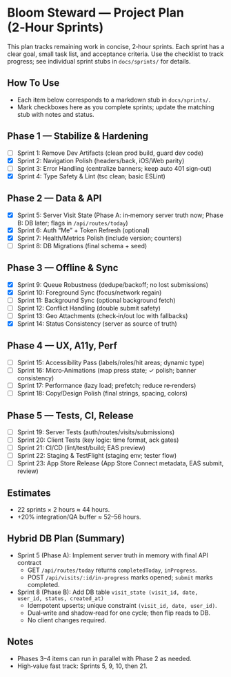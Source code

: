 # Bloom Steward — Project Plan (2‑Hour Sprints)

This plan tracks remaining work in concise, 2‑hour sprints. Each sprint has a clear goal, small task list, and acceptance criteria. Use the checklist to track progress; see individual sprint stubs in `docs/sprints/` for details.

## How To Use
- Each item below corresponds to a markdown stub in `docs/sprints/`.
- Mark checkboxes here as you complete sprints; update the matching stub with notes and status.

## Phase 1 — Stabilize & Hardening
- [ ] Sprint 1: Remove Dev Artifacts (clean prod build, guard dev code)
- [x] Sprint 2: Navigation Polish (headers/back, iOS/Web parity)
- [ ] Sprint 3: Error Handling (centralize banners; keep auto 401 sign‑out)
- [x] Sprint 4: Type Safety & Lint (tsc clean; basic ESLint)

## Phase 2 — Data & API
- [x] Sprint 5: Server Visit State (Phase A: in‑memory server truth now; Phase B: DB later; flags in `/api/routes/today`)
- [x] Sprint 6: Auth “Me” + Token Refresh (optional)
- [x] Sprint 7: Health/Metrics Polish (include version; counters)
- [ ] Sprint 8: DB Migrations (final schema + seed)

## Phase 3 — Offline & Sync
- [x] Sprint 9: Queue Robustness (dedupe/backoff; no lost submissions)
- [x] Sprint 10: Foreground Sync (focus/network regain)
- [ ] Sprint 11: Background Sync (optional background fetch)
- [ ] Sprint 12: Conflict Handling (double submit safety)
- [ ] Sprint 13: Geo Attachments (check‑in/out loc with fallbacks)
- [x] Sprint 14: Status Consistency (server as source of truth)

## Phase 4 — UX, A11y, Perf
- [ ] Sprint 15: Accessibility Pass (labels/roles/hit areas; dynamic type)
- [ ] Sprint 16: Micro‑Animations (map press state; ✓ polish; banner consistency)
- [ ] Sprint 17: Performance (lazy load; prefetch; reduce re‑renders)
- [ ] Sprint 18: Copy/Design Polish (final strings, spacing, colors)

## Phase 5 — Tests, CI, Release
- [ ] Sprint 19: Server Tests (auth/routes/visits/submissions)
- [ ] Sprint 20: Client Tests (key logic: time format, ack gates)
- [ ] Sprint 21: CI/CD (lint/test/build; EAS preview)
- [ ] Sprint 22: Staging & TestFlight (staging env; tester flow)
- [ ] Sprint 23: App Store Release (App Store Connect metadata, EAS submit, review)

## Estimates
- 22 sprints × 2 hours ≈ 44 hours.
- +20% integration/QA buffer ≈ 52–56 hours.

## Hybrid DB Plan (Summary)
- Sprint 5 (Phase A): Implement server truth in memory with final API contract
  - GET `/api/routes/today` returns `completedToday`, `inProgress`.
  - POST `/api/visits/:id/in-progress` marks opened; `submit` marks completed.
- Sprint 8 (Phase B): Add DB table `visit_state (visit_id, date, user_id, status, created_at)`
  - Idempotent upserts; unique constraint `(visit_id, date, user_id)`.
  - Dual‑write and shadow‑read for one cycle; then flip reads to DB.
  - No client changes required.

## Notes
- Phases 3–4 items can run in parallel with Phase 2 as needed.
- High‑value fast track: Sprints 5, 9, 10, then 21.
